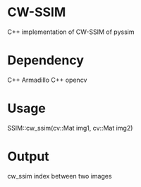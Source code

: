 # CW-SSIM
 C++ implementation of CW-SSIM of pyssim

# Dependency
 C++ Armadillo
 C++ opencv

# Usage
 SSIM::cw_ssim(cv::Mat img1, cv::Mat img2)

# Output
 cw_ssim index between two images
